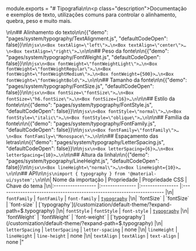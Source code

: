 module.exports = "# Tipografia\n\n<p class=\"description\">Documentação e exemplos de texto, utilizações comuns para controlar o alinhamento, quebra, peso e muito mais.</p>\n\n## Alinhamento do texto\n\n{{\"demo\": \"pages/system/typography/TextAlignment.js\", \"defaultCodeOpen\": false}}\n\n```jsx\n<Box textAlign=\"left\">…\n<Box textAlign=\"center\">…\n<Box textAlign=\"right\">…\n```\n\n## Peso da fonte\n\n{{\"demo\": \"pages/system/typography/FontWeight.js\", \"defaultCodeOpen\": false}}\n\n```jsx\n<Box fontWeight=\"fontWeightLight\">…\n<Box fontWeight=\"fontWeightRegular\">…\n<Box fontWeight=\"fontWeightMedium\">…\n<Box fontWeight={500}>…\n<Box fontWeight=\"fontWeightBold\">…\n```\n\n## Tamanho da fonte\n\n{{\"demo\": \"pages/system/typography/FontSize.js\", \"defaultCodeOpen\": false}}\n\n```jsx\n<Box fontSize=\"fontSize\">…\n<Box fontSize=\"h6.fontSize\">…\n<Box fontSize={16}>…\n```\n\n## Estilo da fonte\n\n{{\"demo\": \"pages/system/typography/FontStyle.js\", \"defaultCodeOpen\": false}}\n\n```jsx\n<Box fontStyle=\"normal\">…\n<Box fontStyle=\"italic\">…\n<Box fontStyle=\"oblique\">…\n```\n\n## Família da fonte\n\n{{\"demo\": \"pages/system/typography/FontFamily.js\", \"defaultCodeOpen\": false}}\n\n```jsx\n<Box fontFamily=\"fontFamily\">…\n<Box fontFamily=\"Monospace\">…\n```\n\n## Espaçamento das letras\n\n{{\"demo\": \"pages/system/typography/LetterSpacing.js\", \"defaultCodeOpen\": false}}\n\n```jsx\n<Box letterSpacing={6}>…\n<Box letterSpacing={10}>…\n```\n\n## Altura da linha\n\n{{\"demo\": \"pages/system/typography/LineHeight.js\", \"defaultCodeOpen\": false}}\n\n```jsx\n<Box lineHeight=\"normal\">…\n<Box lineHeight={10}>…\n```\n\n## API\n\n```js\nimport { typography } from '@material-ui/system';\n```\n\n| Nome da importação | Propriedade     | Propriedade CSS  | Chave do tema                                                          |\n|:------------------ |:--------------- |:---------------- |:---------------------------------------------------------------------- |\n| `fontFamily`       | `fontFamily`    | `font-family`    | [`typography`](/customization/default-theme/?expand-path=$.typography) |\n| `fontSize`         | `fontSize`      | `font-size`      | [`typography`](/customization/default-theme/?expand-path=$.typography) |\n| `fontStyle`        | `fontStyle`     | `font-style`     | [`typography`](/customization/default-theme/?expand-path=$.typography) |\n| `fontWeight`       | `fontWeight`    | `font-weight`    | [`typography`](/customization/default-theme/?expand-path=$.typography) |\n| `letterSpacing`    | `letterSpacing` | `letter-spacing` | none                                                                   |\n| `lineHeight`       | `lineHeight`    | `line-height`    | none                                                                   |\n| `textAlign`        | `textAlign`     | `text-align`     | none                                                                   |"